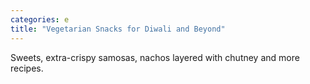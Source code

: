 ```yaml
---
categories: e
title: "Vegetarian Snacks for Diwali and Beyond"
---
```

Sweets, extra-crispy samosas, nachos layered with chutney and more recipes.